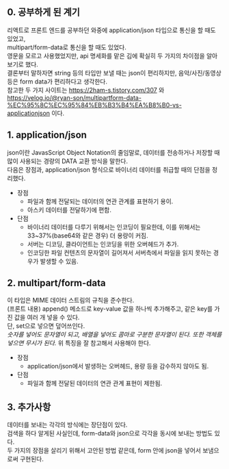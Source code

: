 ## 0. 공부하게 된 계기
리액트로 프론트 엔드를 공부하던 와중에 application/json 타입으로 통신을 할 때도 있었고,  
multipart/form-data로 통신을 할 때도 있었다.  
영문을 모르고 사용했었지만, api 명세화를 맡은 김에 확실히 두 가지의 차이점을 알아보기로 했다.  
결론부터 말하자면 string 등의 타입만 보낼 때는 json이 편리하지만, 음악/사진/동영상 등은 form data가 편리하다고 생각한다.  
참고한 두 가지 사이트는 https://2ham-s.tistory.com/307 와 https://velog.io/@ryan-son/multipartform-data-%EC%95%8C%EC%95%84%EB%B3%B4%EA%B8%B0-vs-applicationjson 이다.
  
## 1. application/json
json이란 JavasScript Object Notation의 줄임말로, 데이터를 전송하거나 저장할 때 많이 사용되는 경량의 DATA 교환 방식을 말한다.  
다음은 장점과, application/json 형식으로 바이너리 데이터를 취급할 때의 단점을 정리했다.

* 장점
  * 파일과 함께 전달되는 데이터의 연관 관계를 표현하기 용이.
  * 아스키 데이터를 전달하기에 편함.
* 단점
  * 바이너리 데이터를 다루기 위해서는 인코딩이 필요한데, 이를 위해서는 33~37%(base64와 같은 경우) 더 용량이 커짐.
  * 서버는 디코딩, 클라이언트는 인코딩을 위한 오버헤드가 추가.
  * 인코딩한 파일 컨텐츠의 문자열이 길어져서 서버측에서 파일을 읽지 못하는 경우가 발생할 수 있음.

## 2. multipart/form-data
이 타입은 MIME 데이터 스트림의 규칙을 준수한다.  
(프론트 내용) append() 메소드로 key-value 값을 하나씩 추가해주고, 같은 key를 가진 값을 여러 개 넣을 수 있다.  
단, set으로 넣으면 덮어쓰인다.  
_숫자를 넣어도 문자열이 되고, 배열을 넣어도 콤마로 구분한 문자열이 된다. 또한 객체를 넣으면 무시가 된다._
위 특징을 잘 참고해서 사용해야 한다.

* 장점
  * application/json에서 발생하는 오버헤드, 용량 등을 감수하지 않아도 됨.
* 단점
  * 파일과 함께 전달된 데이터의 연관 관계 표현이 제한됨.

## 3. 추가사항
데이터를 보내는 각각의 방식에는 장단점이 있다.  
검색을 하다 알게된 사실인데, form-data와 json으로 각각을 동시에 보내는 방법도 있다.  
두 가지의 장점을 살리기 위해서 고안된 방법 같은데, form 안에 json을 넣어서 보냄으로써 구현된다.
